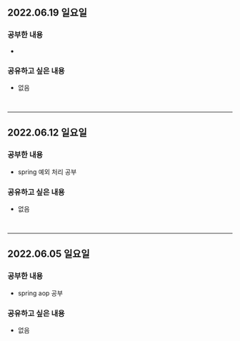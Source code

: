## 2022.06.19 일요일
### 공부한 내용
- 

### 공유하고 싶은 내용
- 없음

<br>

---
## 2022.06.12 일요일
### 공부한 내용
- spring 예외 처리 공부

### 공유하고 싶은 내용
- 없음
<br>

---
## 2022.06.05 일요일
### 공부한 내용
- spring aop 공부

### 공유하고 싶은 내용
- 없음
